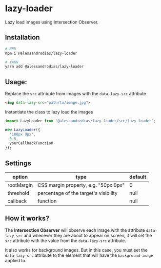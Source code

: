 # lazy-loader
Lazy load images using Intersection Observer.

## Installation

```bash
# NPM
npm i @alessandrodias/lazy-loader

# YARN
yarn add @alessandrodias/lazy-loader
```

## Usage:

Replace the `src` attribute from images with the `data-lazy-src` attribute
```html
<img data-lazy-src="path/to/image.jpg">
```

Instantiate the class to lazy load the images
```javascript
import LazyLoader from '@alessandrodias/lazy-loader/src/lazy-loader';

new LazyLoader({
  '100px 0px',
  0.5,
  yourCallbackFunction
});
```

## Settings

| option| type | default |
|---|---|---|
| rootMargin | CSS margin property, e.g. "50px 0px" | 0 |
| threshold | percentage of the target's visibility | null |
| callback | function | null |

## How it works?

The **Intersection Observer** will observe each image with the attribute `data-lazy-src` and whenever they are about to appear on screen, it will set the `src` attribute with the value from the `data-lazy-src` attribute.

It also works for background images. But in this case, you must set the `data-lazy-src` attribute to the element that will have the `background-image` applied to.
